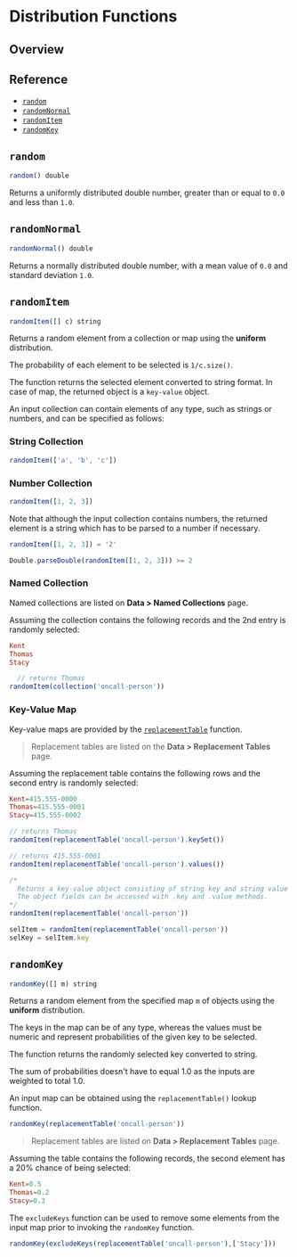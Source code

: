 # Distribution Functions

## Overview

## Reference

* [`random`](#random)
* [`randomNormal`](#randomnormal)
* [`randomItem`](#randomitem)
* [`randomKey`](#randomkey)

## `random`

```javascript
random() double
```

Returns a uniformly distributed double number, greater than or equal to `0.0` and less than `1.0`.

## `randomNormal`

```javascript
randomNormal() double
```

Returns a normally distributed double number, with a mean value of `0.0` and standard deviation `1.0`.

## `randomItem`

```javascript
randomItem([] c) string
```

Returns a random element from a collection or map using the **uniform** distribution.

The probability of each element to be selected is `1/c.size()`.

The function returns the selected element converted to string format. In case of map, the returned object is a `key-value` object.

An input collection can contain elements of any type, such as strings or numbers, and can be specified as follows:

### String Collection

```javascript
randomItem(['a', 'b', 'c'])
```

### Number Collection

```javascript
randomItem([1, 2, 3])
```

Note that although the input collection contains numbers, the returned element is a string which has to be parsed to a number if necessary.

```javascript
randomItem([1, 2, 3]) = '2'
```

```javascript
Double.parseDouble(randomItem([1, 2, 3])) >= 2
```

### Named Collection

Named collections are listed on **Data > Named Collections** page.

Assuming the collection contains the following records and the 2nd entry is randomly selected:

```elm
Kent
Thomas
Stacy
```

```javascript
  // returns Thomas
randomItem(collection('oncall-person'))
```

### Key-Value Map

Key-value maps are provided by the [`replacementTable`](functions-lookup.md#replacementtable) function.

> Replacement tables are listed on the **Data > Replacement Tables** page.

Assuming the replacement table contains the following rows and the second entry is randomly selected:

```elm
Kent=415.555-0000
Thomas=415.555-0001
Stacy=415.555-0002
```

```javascript
// returns Thomas
randomItem(replacementTable('oncall-person').keySet())
```

```javascript
// returns 415.555-0001
randomItem(replacementTable('oncall-person').values())
```

```javascript
/*
  Returns a key-value object consisting of string key and string value
  The object fields can be accessed with .key and .value methods.
*/
randomItem(replacementTable('oncall-person'))
```

```javascript
selItem = randomItem(replacementTable('oncall-person'))
selKey = selItem.key
```

## `randomKey`

```javascript
randomKey([] m) string
```

Returns a random element from the specified map `m` of objects using the **uniform** distribution.

The keys in the map can be of any type, whereas the values must be numeric and represent probabilities of the given key to be selected.

The function returns the randomly selected key converted to string.

The sum of probabilities doesn't have to equal 1.0 as the inputs are weighted to total 1.0.

An input map can be obtained using the `replacementTable()` lookup function.

```javascript
randomKey(replacementTable('oncall-person'))
```

> Replacement tables are listed on **Data > Replacement Tables** page.

Assuming the table contains the following records, the second element has a 20% chance of being selected:

```elm
Kent=0.5
Thomas=0.2
Stacy=0.3
```

The `excludeKeys` function can be used to remove some elements from the input map prior to invoking the `randomKey` function.

```javascript
randomKey(excludeKeys(replacementTable('oncall-person'),['Stacy']))
```

